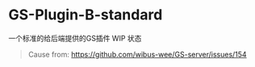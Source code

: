 # GS-Plugin-B-standard

一个标准的给后端提供的GS插件 WIP 状态

> Cause from: https://github.com/wibus-wee/GS-server/issues/154